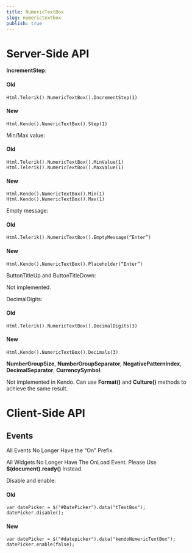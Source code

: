 ```yaml
---
title: NumericTextBox
slug: numerictextbox
publish: true
---
```


# Server-Side API

**IncrementStep**:

#### Old

    Html.Telerik().NumericTextBox().IncrementStep(1)

#### New
    
    Html.Kendo().NumericTextBox().Step(1)

Min/Max value:

#### Old

    Html.Telerik().NumericTextBox().MinValue(1)
    Html.Telerik().NumericTextBox().MaxValue(1)

#### New

    Html.Kendo().NumericTextBox().Min(1)
    Html.Kendo().NumericTextBox().Max(1)

Empty message:

#### Old

    Html.Telerik().NumericTextBox().EmptyMessage(“Enter”)

#### New

    Html.Kendo().NumericTextBox().Placeholder(“Enter”)

ButtonTitleUp and ButtonTitleDown:

Not implemented.

DecimalDigits:

#### Old
    
    Html.Telerik().NumericTextBox().DecimalDigits(3)

#### New

    Html.Kendo().NumericTextBox().Decimals(3)
    
**NumberGroupSize**, **NumberGroupSeparator**, **NegativePatternIndex**, **DecimalSeparator**, **CurrencySymbol**:

Not implemented in Kendo. Can use **Format()** and **Culture()** methods to achieve the same result.

# Client-Side API

## Events

All Events No Longer Have the “On” Prefix.

All Widgets No Longer Have The OnLoad Event. Please Use **$(document).ready()** Instead.

Disable and enable:

#### Old

    var datePicker = $("#DatePicker").data("tTextBox");
    datePicker.disable();

#### New
    
    var datePicker = $("#datepicker").data("kendoNumericTextBox");
    datePicker.enable(false);